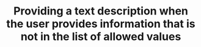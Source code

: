 ---
title: Providing a text description when the user provides information that is not in the list of allowed values
description: ""
url: https://www.w3.org/TR/WCAG20-TECHS/G84.html
---